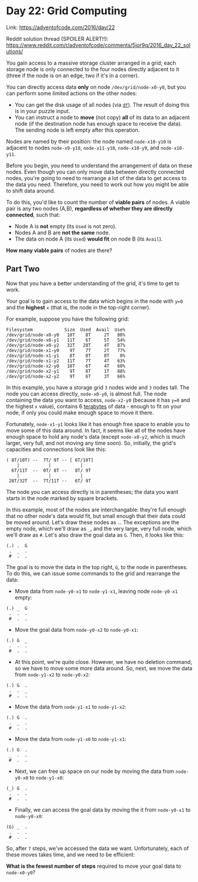 # Day 22: Grid Computing
Link: https://adventofcode.com/2016/day/22

Reddit solution thread (SPOILER ALERT!!):
https://www.reddit.com/r/adventofcode/comments/5jor9q/2016_day_22_solutions/


You gain access to a massive storage cluster arranged in a grid; each storage
node is only connected to the four nodes directly adjacent to it (three if the
node is on an edge, two if it's in a corner).

You can directly access data **only** on node `/dev/grid/node-x0-y0`, but you
can perform some limited actions on the other nodes:

* You can get the disk usage of all nodes (via
[`df`](https://en.wikipedia.org/wiki/Df_(Unix)#Example)). The result of doing
this is in your puzzle input.
* You can instruct a node to **move** (not copy) **all** of its data to an
adjacent node (if the destination node has enough space to receive the data).
The sending node is left empty after this operation.

Nodes are named by their position: the node named `node-x10-y10` is adjacent to
nodes `node-x9-y10`, `node-x11-y10`, `node-x10-y9`, and `node-x10-y11`.

Before you begin, you need to understand the arrangement of data on these
nodes. Even though you can only move data between directly connected nodes,
you're going to need to rearrange a lot of the data to get access to the data
you need. Therefore, you need to work out how you might be able to shift data
around.

To do this, you'd like to count the number of **viable pairs** of nodes. A
viable pair is any two nodes (A,B), **regardless of whether they are directly
connected**, such that:

* Node A is **not** empty (its `Used` is not zero).
* Nodes A and B are **not the same** node.
* The data on node A (its `Used`) **would fit** on node B (its `Avail`).

**How many viable pairs** of nodes are there?

## Part Two

Now that you have a better understanding of the grid, it's time to get to work.

Your goal is to gain access to the data which begins in the node with `y=0` and
the **highest** `x` (that is, the node in the top-right corner).

For example, suppose you have the following grid:

```
Filesystem            Size  Used  Avail  Use%
/dev/grid/node-x0-y0   10T    8T     2T   80%
/dev/grid/node-x0-y1   11T    6T     5T   54%
/dev/grid/node-x0-y2   32T   28T     4T   87%
/dev/grid/node-x1-y0    9T    7T     2T   77%
/dev/grid/node-x1-y1    8T    0T     8T    0%
/dev/grid/node-x1-y2   11T    7T     4T   63%
/dev/grid/node-x2-y0   10T    6T     4T   60%
/dev/grid/node-x2-y1    9T    8T     1T   88%
/dev/grid/node-x2-y2    9T    6T     3T   66%
```

In this example, you have a storage grid `3` nodes wide and `3` nodes tall. The
node you can access directly, `node-x0-y0`, is almost full. The node containing
the data you want to access, `node-x2-y0` (because it has `y=0` and the highest
`x` value), contains 6 [terabytes](https://en.wikipedia.org/wiki/Terabyte) of
data - enough to fit on your node, if only you could make enough space to move
it there.

Fortunately, `node-x1-y1` looks like it has enough free space to enable you to
move some of this data around. In fact, it seems like all of the nodes have
enough space to hold any node's data (except `node-x0-y2`, which is much
larger, very full, and not moving any time soon). So, initially, the grid's
capacities and connections look like this:

```
( 8T/10T) --  7T/ 9T -- [ 6T/10T]
    |           |           |
  6T/11T  --  0T/ 8T --   8T/ 9T
    |           |           |
 28T/32T  --  7T/11T --   6T/ 9T
```

The node you can access directly is in parentheses; the data you want starts in
the node marked by square brackets.

In this example, most of the nodes are interchangable: they're full enough that
no other node's data would fit, but small enough that their data could be moved
around. Let's draw these nodes as `.`. The exceptions are the empty node, which
we'll draw as `_`, and the very large, very full node, which we'll draw as `#`.
Let's also draw the goal data as `G`. Then, it looks like this:

```
(.) .  G
 .  _  .
 #  .  .
```

The goal is to move the data in the top right, `G`, to the node in parentheses.
To do this, we can issue some commands to the grid and rearrange the data:

* Move data from `node-y0-x1` to `node-y1-x1`, leaving node `node-y0-x1` empty:

```
(.) _  G
 .  .  .
 #  .  .
```

* Move the goal data from `node-y0-x2` to `node-y0-x1`:

```
(.) G  _
 .  .  .
 #  .  .
```

* At this point, we're quite close. However, we have no deletion command, so we
have to move some more data around. So, next, we move the data from
`node-y1-x2` to `node-y0-x2`:

```
(.) G  .
 .  .  _
 #  .  .
```

* Move the data from `node-y1-x1` to `node-y1-x2`:

```
(.) G  .
 .  _  .
 #  .  .
```

* Move the data from `node-y1-x0` to `node-y1-x1`:

```
(.) G  .
 _  .  .
 #  .  .
```

* Next, we can free up space on our node by moving the data from `node-y0-x0`
to `node-y1-x0`:

```
(_) G  .
 .  .  .
 #  .  .
```

* Finally, we can access the goal data by moving the it from `node-y0-x1` to
`node-y0-x0`:

```
(G) _  .
 .  .  .
 #  .  .
```

So, after `7` steps, we've accessed the data we want. Unfortunately, each of
these moves takes time, and we need to be efficient:

**What is the fewest number of steps** required to move your goal data to
`node-x0-y0`?
